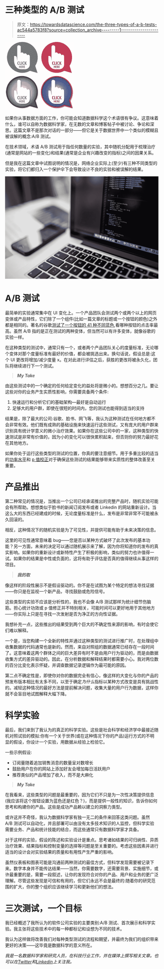 # 三种类型的 A/B 测试

> 原文：<https://towardsdatascience.com/the-three-types-of-a-b-tests-ac544a5783f8?source=collection_archive---------1----------------------->

![](img/9b2b0a93db95305951f832342e7502c2.png)

如果你从事数据方面的工作，你可能会知道数据科学这个术语很有争议。这意味着什么，谁可以自称为数据科学家，在无数的文章和博客帖子中被讨论、争论和深思。这篇文章不是那次对话的一部分——但它是关于数据世界中一个类似的模糊且被误解的概念:A/B 测试。

在技术领域，术语 A/B 测试用于指任何数量的实验，其中随机分配用于梳理治疗(通常是网站的一些变化)和结果(通常是企业有兴趣改变的指标)之间的因果关系。

但是我在这篇文章中试图说明的情况是，网络企业实际上(至少)有三种不同类型的实验，将它们都归入一个保护伞下会导致设计不良的实验和被误解的结果。

![](img/14f2bd5c0afebea96a0e0e2e21f297bf.png)

# A/B 测试

最简单的实验通常集中在 UI 变化上。一个产品团队会测试两个或两个以上的网页变体或产品特性，它们除了一个组件(比如一篇文章的标题或一个按钮的颜色)之外都是相同的。著名的谷歌[测试了一个按钮的 41 种不同蓝色](http://www.nytimes.com/2009/03/01/business/01marissa.html),看哪种按钮的点击率最高。虽然 A/B 指的是正在测试的两种变体，但当然可以有许多变体，就像谷歌的实验一样。

在这种类型的测试中，通常只有一个，或者两个产品团队关心的度量标准，无论哪个变体对那个度量标准有最好的价值，都会被挑选出来。换句话说，假设总是:这个 UI 更改将增加/减少度量 x。在对此进行评估之后，获胜的更改将被永久化，团队将继续进行下一个测试。

> ***My Take***

由这些测试中的一个确定的任何给定变化的益处将是微小的。想想百分之几。要让这些对你的业务产生实质性影响，你需要具备两个条件:

1.  快速运行和分析它们的基础架构—最好是自动运行
2.  足够大的用户群，即使在很短的时间内，您的测试也能得到适当的支持

结果是，除了最大的公司:谷歌、脸书、网飞等，我认为这种测试在任何地方都不会非常有效。他们既有成熟的基础设施来快速运行这些测试，又有庞大的用户群来识别具有统计学意义的微小治疗效果。如果你在这些公司中的一家，这种类型的快速测试是非常有价值的，因为小的变化可以很快累积起来，但否则你的努力最好花在其他地方。

如果你处于运行这些类型的测试的位置，你真的要注意细节。用于多重比较的适当的[功率水平](https://blog.twitter.com/engineering/en_us/a/2016/power-minimal-detectable-effect-and-bucket-size-estimation-in-ab-tests.html)和 [p 值校正](https://www.stat.berkeley.edu/~mgoldman/Section0402.pdf)对于确保这些测试的结果能够带来实质性的整体改善至关重要。

# **产品推出**

第二种常见的情况是，当推出一个公司已经承诺推出的完整产品时，随机实验可能会有所帮助。想想类似于脸书的新闻订阅发布或者 Linkedin 的网站重新设计。当这么大的东西已经建成的时候，无论度量标准是什么，发布是非常非常不可能被永久回滚的。

相反，这种情况下的随机实验是为了可见性，并提供可能有助于未来决策的信息。

这里的可见性通常意味着 bug——您是否以某种方式破坏了此次发布的基本功能？另一方面，未来的决定可以通过随机展示来了解，因为你将知道你的发布的真实影响。如果你的重新设计或新特性产生了积极的影响，类似的努力也许值得一试。如果你的结果是中性或负面的，这将有助于评估是否真的值得继续从事这样的项目。

> ***我的取***

像这样的阶段性展示不是假设驱动的。你不是在试图为某个特定的想法寻找证据——你只是在监视一个新产品，寻找鼓励或危险信号。

这些类型的实验不应该是分析性的，我也不会像 A/B 测试那样为统计细节伤脑筋。担心统计功效或 p 值修正并不特别相关，可能时间可以更好地用于其他地方——你实际上只是在寻找一次发射是否为净正的方向性证据。

我想补充一点，这些推出的结果受到两个巨大的不确定性来源的影响，有时会使它们难以解释。

一个是，当您构建一个全新的特性并通过这种类型的测试进行推广时，在处理组中收集数据的代码通常也是新的。然而，来自对照组的数据通常已经存在一段时间了。这意味着这两个群体之间的巨大差异有时不是由用户行为驱动的，而是由数据收集方式的差异驱动的。因此，在分析数据和解释结果时都需要小心。我对两位数的百分比变化表示怀疑，并调查数据记录逻辑作为最可能的原因。

第二点不确定性是，即使你对你的数据完全有信心，像这样的大变化与你的产品的预发布版本相比有太多不同，以至于确定*为什么*指标以某种方式改变是具有挑战性的。减轻这种情况的最好方法是提前解决问题，收集大量的用户行为数据，这样你就不会盲目地试图解释大幅下降。

# 科学实验

最后，我们来到了我认为的真正的科学实验。这些是社会科学和经济学中最接近随机对照试验的模拟:你有一个关于世界(或在这种情况下你的产品)运行方式的不明显的假设，你设计一个实验，用数据从经验上检验它。

一些示例假设:

*   订阅量随着追加销售消息的数量呈对数增长
*   鼓励用户在你的网站上添加好友会增加每日活跃用户
*   推荐类似的产品增加了收入，而不是大麻化

> ***My Take***

在我看来，这些类型的问题是最重要的，因为它们不只是为一次性决策提供信息(我应该将这个按钮设置为蓝色还是红色？)，而是提供一般性的知识，告诉你如何思考和构建你的产品。这些是成功产品赖以建立的洞察力类型。

或许这并不奇怪，我认为数据科学家有独一无二的条件来回答这类问题。虽然 A/B 测试可以自动化，并且部署可以由没有太多技术知识的人监控，但科学实验需要业务、产品和统计技能的结合，而这些通常只有数据科学家才具备。

对于这样的实验，假设的陈述和实验设计是重点。思考诸如结果的可归纳性、异质治疗效果、结果指标和控制变量的选择等问题是至关重要的。考虑这些因素并进行适当的设计会对实验结果的质量和有用性产生严重的影响。

虽然仪表板和图表可能是沟通前两种测试的最佳方式，但科学发现需要被记录下来。数字本身并不能传达结果——当然，你需要数字，还需要背景、实施细节，或许最重要的是，需要一段叙述，让你的发现符合对你的产品、用户和业务的更广泛理解。尽管这些发现是可信和有用的，但它们永远不会是最终的:随着你的研究范围的扩大，你的整个组织应该继续学习和更新他们的想法。

# 三次测试，一个目标

我已经概述了我所认为的软件公司实验的主要类别:A/B 测试、首次展示和科学实验。我主张将这些技术中的每一种都标记和设想为不同的技术。

我认为这样做将改善我们对每种类型测试的流程和期望，并最终为我们的组织带来更好的决策——这毕竟是数据科学的意义所在。

*我是一名数据科学家和研究人员，在科技行业工作，并在*[](http://medium.com/@carsonforter)**媒体上撰写相关文章。也可以在*[*Twitter*](https://twitter.com/carsonforter)*和*[*Linkedin*](https://www.linkedin.com/in/carson-forter/)*上关注我。**